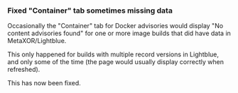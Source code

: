 ### Fixed "Container" tab sometimes missing data

Occasionally the "Container" tab for Docker advisories would display
"No content advisories found" for one or more image builds that did
have data in MetaXOR/Lightblue.

This only happened for builds with multiple record versions in Lightblue,
and only some of the time (the page would usually display correctly when
refreshed).

This has now been fixed.
